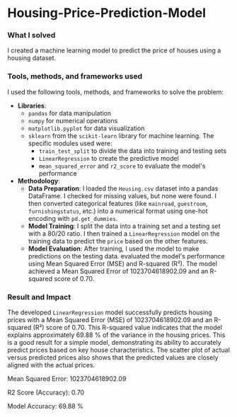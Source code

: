 # Housing-Price-Prediction-Model

### What I solved

I created a machine learning model to predict the price of houses using a housing dataset.

### Tools, methods, and frameworks used

I used the following tools, methods, and frameworks to solve the problem:
* **Libraries**:
    * `pandas` for data manipulation 
    * `numpy` for numerical operations 
    * `matplotlib.pyplot` for data visualization 
    * `sklearn` from the `scikit-learn` library for machine learning. The specific modules used were:
        * `train_test_split` to divide the data into training and testing sets 
        * `LinearRegression` to create the predictive model 
        * `mean_squared_error` and `r2_score` to evaluate the model's performance 
* **Methodology**:
    * **Data Preparation**: I loaded the `Housing.csv` dataset into a pandas DataFrame. I checked for missing values, but none were found. I then converted categorical features (like `mainroad`, `guestroom`, `furnishingstatus`, etc.) into a numerical format using one-hot encoding with `pd.get_dummies`.
    * **Model Training**: I split the data into a training set and a testing set with a 80/20 ratio. I then trained a `LinearRegression` model on the training data to predict the `price` based on the other features.
    * **Model Evaluation**: After training, I used the model to make predictions on the testing data. evaluated the model's performance using Mean Squared Error (MSE) and R-squared (R²). The model achieved a Mean Squared Error of 1023704618902.09 and an R-squared score of 0.70.

### Result and Impact

The developed `LinearRegression` model successfully predicts housing prices with a Mean Squared Error (MSE) of 1023704618902.09 and an R-squared (R²) score of 0.70. This R-squared value indicates that the model explains approximately 69.88 % of the variance in the housing prices. This is a good result for a simple model, demonstrating its ability to accurately predict prices based on key house characteristics. The scatter plot of actual versus predicted prices also shows that the predicted values are closely aligned with the actual prices.

Mean Squared Error: 1023704618902.09

R2 Score (Accuracy): 0.70

Model Accuracy: 69.88 %
